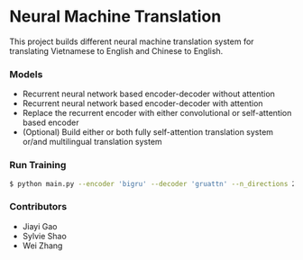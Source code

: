 # Neural Machine Translation
This project builds different neural machine translation system for translating Vietnamese to English and Chinese to English. 

### Models
  - Recurrent neural network based encoder-decoder without attention
  - Recurrent neural network based encoder-decoder with attention
  - Replace the recurrent encoder with either convolutional or self-attention based encoder
  - (Optional) Build either or both fully self-attention translation system or/and multilingual translation system

### Run Training
```sh
$ python main.py --encoder 'bigru' --decoder 'gruattn' --n_directions 2 --use_attn 1 --print_freq 10
```

### Contributors
  - Jiayi Gao
  - Sylvie Shao
  - Wei Zhang
